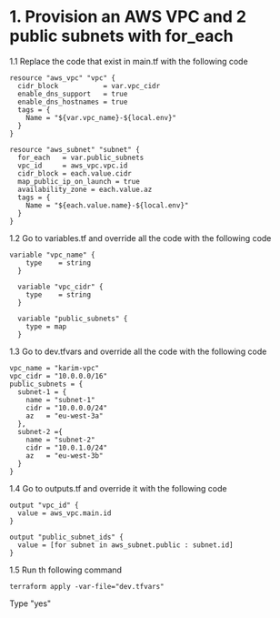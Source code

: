 # 1. Provision an AWS VPC and 2 public subnets with for_each

1.1 Replace the code that exist in main.tf with the following code
```
resource "aws_vpc" "vpc" {
  cidr_block           = var.vpc_cidr
  enable_dns_support   = true
  enable_dns_hostnames = true
  tags = {
    Name = "${var.vpc_name}-${local.env}"
  }
}

resource "aws_subnet" "subnet" {
  for_each   = var.public_subnets
  vpc_id     = aws_vpc.vpc.id
  cidr_block = each.value.cidr
  map_public_ip_on_launch = true
  availability_zone = each.value.az
  tags = {
    Name = "${each.value.name}-${local.env}"
  }
}
```

1.2 Go to variables.tf and override all the code with the following code
```
variable "vpc_name" {
    type    = string
  }

  variable "vpc_cidr" {
    type    = string
  }

  variable "public_subnets" {
    type = map
  }
```

1.3 Go to dev.tfvars and override all the code with the following code
```
vpc_name = "karim-vpc"
vpc_cidr = "10.0.0.0/16"
public_subnets = {
  subnet-1 = {
    name = "subnet-1"
    cidr = "10.0.0.0/24"
    az   = "eu-west-3a"
  },
  subnet-2 ={
    name = "subnet-2"
    cidr = "10.0.1.0/24"
    az   = "eu-west-3b"
  } 
}
```

1.4 Go to outputs.tf and override it with the following code
```
output "vpc_id" {
  value = aws_vpc.main.id
}

output "public_subnet_ids" {
  value = [for subnet in aws_subnet.public : subnet.id]
}
```

1.5 Run th following command
```
terraform apply -var-file="dev.tfvars"
```
Type "yes"